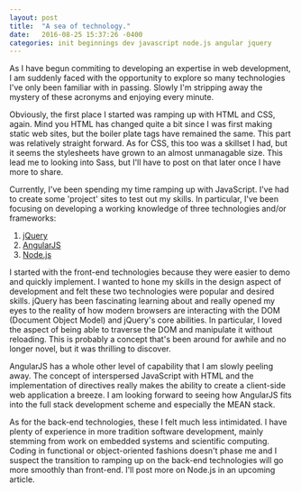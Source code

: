 ```yaml
---
layout: post
title:  "A sea of technology."
date:   2016-08-25 15:37:26 -0400
categories: init beginnings dev javascript node.js angular jquery
---
```

As I have begun commiting to developing an expertise in web development, I am suddenly faced with the opportunity to explore so many technologies I've only been familiar with in passing. Slowly I'm stripping away the mystery of these acronyms and enjoying every minute.

Obviously, the first place I started was ramping up with HTML and CSS, again. Mind you HTML has changed quite a bit since I was first making static web sites, but the boiler plate tags have remained the same. This part was relatively straight forward. As for CSS, this too was a skillset I had, but it seems the stylesheets have grown to an almost unmanagable size. This lead me to looking into Sass, but I'll have to post on that later once I have more to share.

Currently, I've been spending my time ramping up with JavaScript. I've had to create some 'project' sites to test out my skills. In particular, I've been focusing on developing a working knowledge of three technologies and/or frameworks:

1. [jQuery](http://jquery.com)
2. [AngularJS](http://angularjs.org)
3. [Node.js](http://nodejs.org)

I started with the front-end technologies because they were easier to demo and quickly implement. I wanted to hone my skills in the design aspect of development and felt these two technologies were popular and desired skills. jQuery has been fascinating learning about and really opened my eyes to the reality of how modern browsers are interacting with the DOM (Document Object Model) and jQuery's core abilities. In particular, I loved the aspect of being able to traverse the DOM and manipulate it without reloading. This is probably a concept that's been around for awhile and no longer novel, but it was thrilling to discover.

AngularJS has a whole other level of capability that I am slowly peeling away. The concept of interspersed JavaScript with HTML and the implementation of directives really makes the ability to create a client-side web application a breeze. I am looking forward to seeing how AngularJS fits into the full stack development scheme and especially the MEAN stack. 

As for the back-end technologies, these I felt much less intimidated. I have plenty of experience in more tradition software development, mainly stemming from work on embedded systems and scientific computing. Coding in functional or object-oriented fashions doesn't phase me and I suspect the transition to ramping up on the back-end technologies will go more smoothly than front-end. I'll post more on Node.js in an upcoming article.
